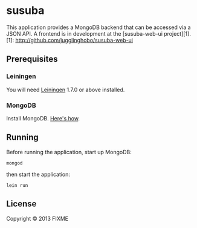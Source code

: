 # susuba

This application provides a MongoDB backend that can be accessed via a JSON API. A frontend is in development at the [susuba-web-ui project][1].
[1]: http://github.com/jugglinghobo/susuba-web-ui

## Prerequisites

### Leiningen

You will need [Leiningen][2] 1.7.0 or above installed.

[2]: https://github.com/technomancy/leiningen

### MongoDB

Install MongoDB. [Here's how][3].

[3]: http://docs.mongodb.org/manual/installation/

## Running

Before running the application, start up MongoDB:

    mongod

then start the application:

    lein run

## License

Copyright © 2013 FIXME
